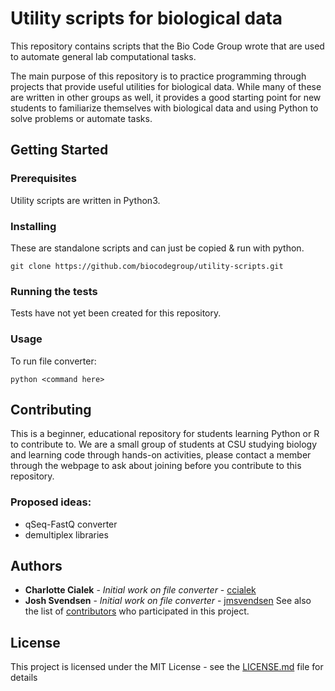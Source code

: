 # Utility scripts for biological data

This repository contains scripts that the Bio Code Group wrote that
are used to automate general lab computational tasks.

The main purpose of this repository is to practice programming through
projects that provide useful utilities for biological data. While many
of these are written in other groups as well, it provides a good starting
point for new students to familiarize themselves with biological data
and using Python to solve problems or automate tasks.

## Getting Started

### Prerequisites

Utility scripts are written in Python3.

### Installing

These are standalone scripts and can just be copied & run with python. 

```
git clone https://github.com/biocodegroup/utility-scripts.git
```

### Running the tests

Tests have not yet been created for this repository.

### Usage

To run file converter:
```
python <command here> 
```

## Contributing

This is a beginner, educational repository for students learning Python or R to contribute to. We are a small group of students at CSU studying biology and learning code through hands-on activities, please contact a member through the webpage to ask about joining before you contribute to this repository. 

### Proposed ideas: 
* qSeq-FastQ converter
* demultiplex libraries

## Authors

* **Charlotte Cialek** - *Initial work on file converter* - [ccialek](https://github.com/ccialek)
* **Josh Svendsen** - *Initial work on file converter* - [jmsvendsen](https://github.com/jmsvendsen)
See also the list of [contributors](https://github.com/your/project/contributors) who participated in this project.

## License

This project is licensed under the MIT License - see the [LICENSE.md](LICENSE.md) file for details

